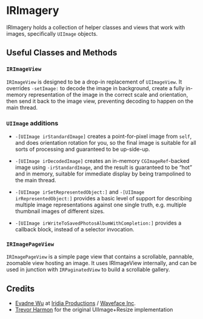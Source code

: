 # IRImagery

IRImagery holds a collection of helper classes and views that work with images, specifically `UIImage` objects.

## Useful Classes and Methods

### `IRImageView`

`IRImageView` is designed to be a drop-in replacement of `UIImageView`.  It overrides `-setImage:` to decode the image in background, create a fully in-memory representation of the image in the correct scale and orientation, then send it back to the image view, preventing decoding to happen on the main thread. 

### `UIImage` additions

*	`-[UIImage irStandardImage]` creates a point-for-pixel image from `self`, and does orientation rotation for you, so the final image is suitable for all sorts of processing and guaranteed to be up-side-up.

*	`-[UIImage irDecodedImage]` creates an in-memory `CGImageRef`-backed image using `-irStandardImage`, and the result is guaranteed to be “hot” and in memory, suitable for immediate display by being trampolined to the main thread.

*	`-[UIImage irSetRepresentedObject:]` and `-[UIImage irRepresentedObject:]` provides a basic level of support for describing multiple image representations against one single truth, e.g. multiple thumbnail images of different sizes.

*	`-[UIImage irWriteToSavedPhotosAlbumWithCompletion:]` provides a callback block, instead of a selector invocation.

###	`IRImagePageView`

`IRImagePageView` is a simple page view that contains a scrollable, pannable, zoomable view hosting an image.  It uses IRImageView internally, and can be used in junction with `IRPaginatedView` to build a scrollable gallery.

##	Credits

*	[Evadne Wu](http://twitter.com/evadne) at [Iridia Productions](http://iridia.tw) / [Waveface Inc](http://waveface.com).
*	[Trevor Harmon](http://vocaro.com/trevor/blog/2009/10/12/resize-a-uiimage-the-right-way/) for the original UIImage+Resize implementation
